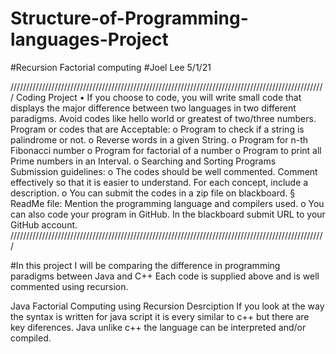# Structure-of-Programming-languages-Project
#Recursion Factorial computing
#Joel Lee 5/1/21

////////////////////////////////////////////////////////////////////////////////////////////////////
Coding Project
• If you choose to code, you will write small code that displays the major difference between two
languages in two different paradigms.
Avoid codes like hello world or greatest of two/three numbers.
Program or codes that are Acceptable:
o Program to check if a string is palindrome or not.
o Reverse words in a given String.
o Program for n-th Fibonacci number
o Program for factorial of a number
o Program to print all Prime numbers in an Interval.
o Searching and Sorting Programs
Submission guidelines:
o The codes should be well commented. Comment effectively so that it is easier to
understand. For each concept, include a description.
o You can submit the codes in a zip file on blackboard.
§ ReadMe file: Mention the programming language and compilers used.
o You can also code your program in GitHub. In the blackboard submit URL to your GitHub
account.
////////////////////////////////////////////////////////////////////////////////////////////////////

#In this project I will be comparing the difference in programming paradigms between Java and C++
Each code is supplied above and is well commented using recursion.

  Java Factorial Computing using Recursion Desrciption
If you look at the way the syntax is written for java script it is every similar to c++ but there are key diferences.
Java unlike c++ the language can be interpreted and/or compiled.



















